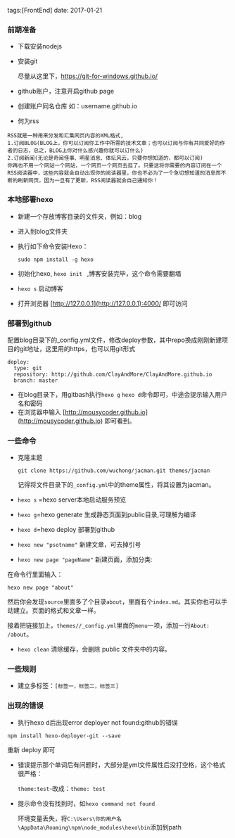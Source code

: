 tags:[FrontEnd] date: 2017-01-21


### 前期准备

- 下载安装nodejs

- 安装git 

  尽量从这里下，https://git-for-windows.github.io/

- github账户，注意开启github page

- 创建账户同名仓库 如：username.github.io

- 何为rss

```
RSS就是一种用来分发和汇集网页内容的XML格式,
1.订阅BLOG(BLOG上，你可以订阅你工作中所需的技术文章；也可以订阅与你有共同爱好的作者的日志，总之，BLOG上你对什么感兴趣你就可以订什么) 
2.订阅新闻(无论是奇闻怪事、明星消息、体坛风云，只要你想知道的，都可以订阅) 
你再也不用一个网站一个网站，一个网页一个网页去逛了。只要这将你需要的内容订阅在一个RSS阅读器中，这些内容就会自动出现你的阅读器里，你也不必为了一个急切想知道的消息而不断的刷新网页，因为一旦有了更新，RSS阅读器就会自己通知你！ 
```

### 本地部署hexo

- 新建一个存放博客目录的文件夹，例如：blog

- 进入到blog文件夹

- 执行如下命令安装Hexo：

  `sudo npm install -g hexo`

- 初始化hexo, `hexo init ` ,博客安装完毕，这个命令需要翻墙

- `hexo s` 启动博客

- 打开浏览器 [http://127.0.0.1](http://127.0.0.1):4000/ 即可访问

### 部署到github

配置blog目录下的_config.yml文件，修改deploy参数，其中repo换成刚刚新建项目的git地址，这里用的https，也可以用git形式

```
deploy:
  type: git
  repository: http://github.com/ClayAndMore/ClayAndMore.github.io
  branch: master
```

- 在blog目录下，用gitbash执行`hexo g` `hexo d`命令即可，中途会提示输入用户名和密码
- 在浏览器中输入 [http://mousycoder.github.io](http://mousycoder.github.io) 即可看到。

### 一些命令

- 克隆主题

  `git clone https://github.com/wuchong/jacman.git themes/jacman`

  记得将文件目录下的`_config.yml`中的theme属性，将其设置为jacman。

- `hexo s` =hexo server本地启动服务预览

- `hexo g`=hexo generate 生成静态页面到public目录,可理解为编译

- `hexo d`=hexo deploy 部署到github

- `hexo new "psotname"` 新建文章，可去掉引号

- `hexo new page "pageName"` 新建页面，添加分类:

在命令行里面输入：

```
hexo new page "about"
```

然后你会发现`source`里面多了个目录`about`，里面有个`index.md`。其实你也可以手动建立。页面的格式和文章一样。

接着把链接加上，`themes//_config.yml`里面的`menu`一项，添加一行`About: /about`。

- `hexo clean` 清除缓存，会删除 public 文件夹中的内容。

### 一些规则

- 建立多标签：`[标签一，标签二，标签三]`

### 出现的错误

- 执行hexo d后出现error deployer not found:github的错误

`npm install hexo-deployer-git --save`

重新 deploy 即可

- 错误提示那个单词后有问题时，大部分是yml文件属性后没打空格，这个格式很严格：

  `theme:test`-改成：`theme: test`

- 提示命令没有找到时，如`hexo command not found`

  环境变量丢失，将`C:\Users\你的用户名\AppData\Roaming\npm\node_modules\hexo\bin`添加到path

